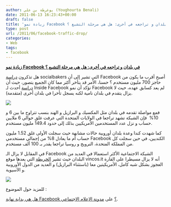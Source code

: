 ```yaml
---
author: يوغرطة بن علي (Youghourta Benali)
date: 2011-06-13 16:23:43+00:00
draft: false
title: 'زيادة نمو Facebook في بلدان و تراجعه في أخرى: هل هي مرحلة التشبع ؟'
type: post
url: /2011/06/facebook-traffic-drop/
categories:
- Web
tags:
- facebook
---
```


[**زيادة نمو Facebook في بلدان و تراجعه في أخرى: هل هي مرحلة التشبع ؟**](https://www.it-scoop.com/2011/06/facebook-traffic-drop/)


هل تذكرون [دراسة](../2011/05/facebook-700-million-users/) socialbakers التي تشير إلى أن Facebook أصبح أقرب ما يكون من حاجز 700 مليون مستخدم ؟ حسنا، الأمر قد يتأخر أكثر مما كان الجميع يتصور، حيث أن [دراسة](http://www.insidefacebook.com/2011/06/12/facebook-sees-big-traffic-drops-in-us-and-canada-as-it-nears-700-million-users-worldwide/) أحدث لـ Inside Facebook تؤكد أن نمو Facebook لم يعد كسابق عهده، حيث لا يزال يتقدم في بلدان نامية لكنه يسجل تأخرا في بلدان أخرى (متقدمة).

[![](https://www.it-scoop.com/wp-content/uploads/2011/06/Facebook_Top_Gainers_June_2011.jpg)
](https://www.it-scoop.com/2011/06/facebook-traffic-drop/)

فمع مواصلة تقدمه في بلدان مثل المكسيك و البرازيل و الهند بنسب تتراوح ما بين 6 و 10%  فإن الشبكة تشهد تراجعا في الولايات المتحدة التي عرفت غلق حوالي 6 ملايين حساب و نزل عدد المستخدمين الأمريكيين بذلك إلى حدود 149.4 مليون مستخدم.

كما شهدت كندا وعدة بلدان أوروبية حالات مشابهة حيث سجلت الأولى غلق 1.52 مليون حساب أم ما يعادل 8% من إجمالي مستخدمي Facebook الكنديين، في حين سجلت كل من المملكة المتحدة، النرويج و روسيا تراجعا يقدر بـ 100 ألف مستخدم.

في المقابل لا يزال الـ Facebook الشبكة الاجتماعية الأكثر استعمالا في العديد من البلدان حيث تشير [الخريطة](http://www.vincos.it/world-map-of-social-networks/) التي يعدها موقع vincos.it أنه لا يزال مسيطرا على القارة العجوز بشكل شبه كامل، الأمريكيتين معا (باستثناء البرازيل) و العديد من الدول الأوروبية و الآسيوية.

[![](https://www.it-scoop.com/wp-content/uploads/2011/06/vincos-world-map-of-social-networks.png)
](https://www.it-scoop.com/2011/06/facebook-traffic-drop/)

للمزيد حول الموضوع :

[هل هي بداية نهاية Facebook ؟](http://socialmedia4arab.com/2011/06/facebook-the-beginning-of-the-end/) على [مدونة الإعلام الاجتماعي](http://socialmedia4arab.com/).
